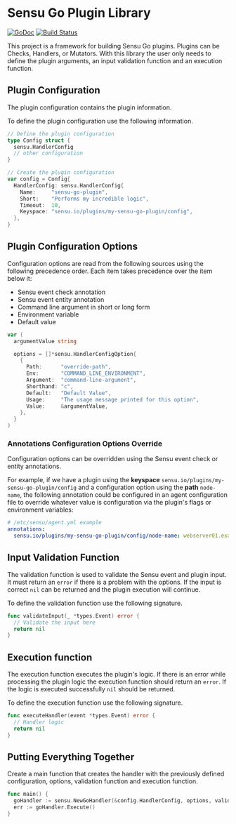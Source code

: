 # Sensu Go Plugin Library

[![GoDoc](https://godoc.org/github.com/sensu-community/sensu-plugin-sdk?status.svg)](https://godoc.org/github.com/sensu-community/sensu-plugin-sdk)
[![Build Status](https://img.shields.io/travis/sensu-community/sensu-plugin-sdk.svg)](https://travis-ci.org/sensu-community/sensu-plugin-sdk)

This project is a framework for building Sensu Go plugins. Plugins can be Checks, Handlers, or Mutators.
With this library the user only needs to define the plugin arguments, an input validation function and an execution function.

## Plugin Configuration

The plugin configuration contains the plugin information.

To define the plugin configuration use the following information.

```Go
// Define the plugin configuration
type Config struct {
  sensu.HandlerConfig
  // other configuration
}

// Create the plugin configuration
var config = Config{
  HandlerConfig: sensu.HandlerConfig{
    Name:     "sensu-go-plugin",
    Short:    "Performs my incredible logic",
    Timeout:  10,
    Keyspace: "sensu.io/plugins/my-sensu-go-plugin/config",
  },
}
```

## Plugin Configuration Options

Configuration options are read from the following sources using the following precedence order. Each item takes precedence over the item below it:

* Sensu event check annotation
* Sensu event entity annotation
* Command line argument in short or long form
* Environment variable
* Default value

```Go
var (
  argumentValue string

  options = []*sensu.HandlerConfigOption{
    {
      Path:      "override-path",
      Env:       "COMMAND_LINE_ENVIRONMENT",
      Argument:  "command-line-argument",
      Shorthand: "c",
      Default:   "Default Value",
      Usage:     "The usage message printed for this option",
      Value:     &argumentValue,
    },
  }
)
```

### Annotations Configuration Options Override

Configuration options can be overridden using the Sensu event check or entity annotations.

For example, if we have a plugin using the **keyspace** `sensu.io/plugins/my-sensu-go-plugin/config` and a configuration option using the **path** `node-name`, the following annotation could be configured in an agent configuration file to override whatever value is configuration via the plugin's flags or environment variables:

```yaml
# /etc/sensu/agent.yml example
annotations:
  sensu.io/plugins/my-sensu-go-plugin/config/node-name: webserver01.example.com
```

## Input Validation Function

The validation function is used to validate the Sensu event and plugin input.
It must return an `error` if there is a problem with the options. If the input
is correct `nil` can be returned and the plugin execution will continue.

To define the validation function use the following signature.

```Go
func validateInput(_ *types.Event) error {
  // Validate the input here
  return nil
}
```

## Execution function

The execution function executes the plugin's logic. If there is an error while processing the plugin logic the execution function should return an `error`. If
the logic is executed successfully `nil` should be returned.

To define the execution function use the following signature.

```Go
func executeHandler(event *types.Event) error {
  // Handler logic
  return nil
}
```

## Putting Everything Together

Create a main function that creates the handler with the previously defined configuration,
options, validation function and execution function.

```Go
func main() {
  goHandler := sensu.NewGoHandler(&config.HandlerConfig, options, validateInput, executeHandler)
  err := goHandler.Execute()
}

```

